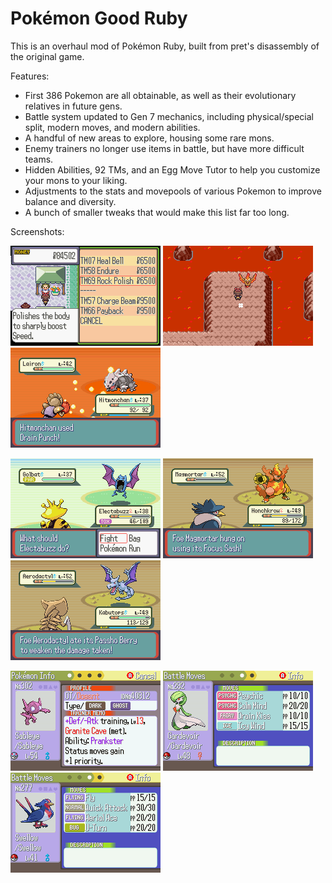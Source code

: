 # Pokémon Good Ruby

This is an overhaul mod of Pokémon Ruby, built from pret's disassembly of the original game.

Features:

* First 386 Pokemon are all obtainable, as well as their evolutionary relatives in future gens.
* Battle system updated to Gen 7 mechanics, including physical/special split, modern moves, and modern abilities.
* A handful of new areas to explore, housing some rare mons.
* Enemy trainers no longer use items in battle, but have more difficult teams.
* Hidden Abilities, 92 TMs, and an Egg Move Tutor to help you customize your mons to your liking.
* Adjustments to the stats and movepools of various Pokemon to improve balance and diversity.
* A bunch of smaller tweaks that would make this list far too long.

Screenshots:

![s1](screenshots/tmshop.png)
![s2](screenshots/moltres.png)
![s3](screenshots/drainpunch.png)

![s4](screenshots/battle.png)
![s5](screenshots/gen4mons.png)
![s6](screenshots/passho.png)

![s7](screenshots/status.png)
![s8](screenshots/moves.png)
![s9](screenshots/uturn.png)
